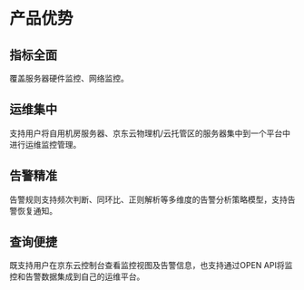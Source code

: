 ﻿
# 产品优势

## 指标全面
覆盖服务器硬件监控、网络监控。

## 运维集中
支持用户将自用机房服务器、京东云物理机/云托管区的服务器集中到一个平台中进行运维监控管理。

## 告警精准
告警规则支持频次判断、同环比、正则解析等多维度的告警分析策略模型，支持告警恢复通知。

## 查询便捷
既支持用户在京东云控制台查看监控视图及告警信息，也支持通过OPEN API将监控和告警数据集成到自己的运维平台。
